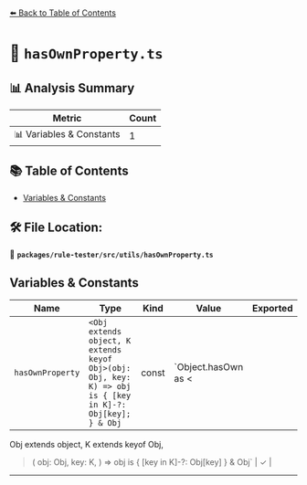 [⬅️ Back to Table of Contents](../../../../index.md)

# 📄 `hasOwnProperty.ts`

## 📊 Analysis Summary

| Metric | Count |
|--------|-------|
| 📊 Variables & Constants | 1 |

## 📚 Table of Contents

- [Variables & Constants](#variables-constants)

## 🛠️ File Location:
📂 **`packages/rule-tester/src/utils/hasOwnProperty.ts`**

## Variables & Constants

| Name | Type | Kind | Value | Exported |
|------|------|------|-------|----------|
| `hasOwnProperty` | `<Obj extends object, K extends keyof Obj>(obj: Obj, key: K) => obj is { [key in K]-?: Obj[key]; } & Obj` | const | `Object.hasOwn as <
  Obj extends object,
  K extends keyof Obj,
>(
  obj: Obj,
  key: K,
) => obj is { [key in K]-?: Obj[key] } & Obj` | ✓ |


---